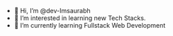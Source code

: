 - 👋 Hi, I’m @dev-Imsaurabh
- 👀 I’m interested in learning new Tech Stacks. 
- 🌱 I’m currently learning Fullstack Web Development


<!---
dev-Imsaurabh/dev-Imsaurabh is a ✨ special ✨ repository because its `README.md` (this file) appears on your GitHub profile.
You can click the Preview link to take a look at your changes.
--->
